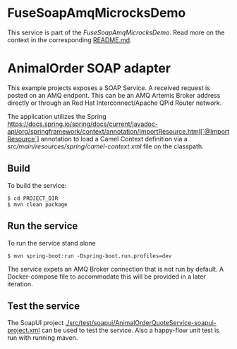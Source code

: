 # FuseSoapAmqMicrocksDemo
This service is part of the *FuseSoapAmqMicrocksDemo*. Read more on the context in the corresponding [README.md](../README.md).

# AnimalOrder SOAP adapter

This example projects exposes a SOAP Service. A received request is posted on an AMQ endpont. This can be an AMQ Artemis Broker address directly or through an Red Hat Interconnect/Apache QPid Router network. 

The application utilizes the Spring https://docs.spring.io/spring/docs/current/javadoc-api/org/springframework/context/annotation/ImportResource.html[`@ImportResource`] annotation to load a Camel Context definition via a _src/main/resources/spring/camel-context.xml_ file on the classpath.

## Build
To build the service:

    $ cd PROJECT_DIR
    $ mvn clean package
    

## Run the service
To run the service stand alone

    $ mvn spring-boot:run -Dspring-boot.run.profiles=dev

The service expets an AMQ Broker connection that is not run by default. A Docker-compose file to accommodate this will be provided in a later iteration.

## Test the service
The SoapUI project 	[./src/test/soapui/AnimalOrderQuoteService-soapui-project.xml](./src/test/soapui/AnimalOrderQuoteService-soapui-project.xml) can be used to test the service. Also a happy-flow unit test is run with running maven. 
